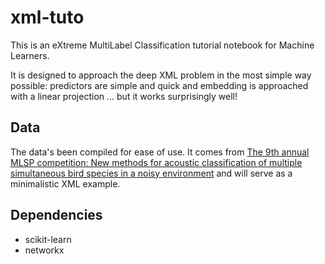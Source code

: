# xml-tuto
This is an eXtreme MultiLabel Classification tutorial notebook for Machine Learners.

It is designed to approach the deep XML problem in the most simple way possible: predictors are simple and quick and embedding is approached with a linear projection ... but it works surprisingly well!

## Data
The data's been compiled for ease of use. It comes from [The 9th annual MLSP competition: New methods for acoustic classification of multiple simultaneous bird species in a noisy environment]( http://vintage.winklerbros.net/Publications/mlsp2013ma.pdf ) and will serve as a minimalistic XML example.

## Dependencies
 - scikit-learn
 - networkx
